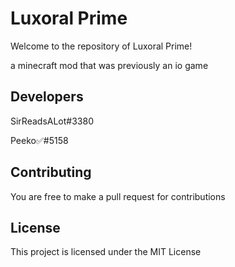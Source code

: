 # Luxoral Prime

Welcome to the repository of Luxoral Prime!

a minecraft mod that was previously an io game

## Developers

SirReadsALot#3380

Peeko✅#5158

## Contributing
You are free to make a pull request for contributions

## License
This project is licensed under the MIT License
